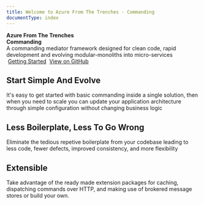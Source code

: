 ```yaml
---
title: Welcome to Azure From The Trenches - Commanding
documentType: index
---
```

<style type="text/css">
footer{
  position: relative;
}
</style>

<div class="hero">
  <div class="wrap">
    <div class="subtext">
      <strong>Azure From The Trenches</strong>
    </div>
    <div class="text">
      <strong>Commanding </strong>
    </div>    
    <div class="minitext">
    A commanding mediator framework designed for clean code, rapid development and evolving modular-monoliths into micro-services
    </div>
    <div class="buttons-unit">
      <a href="guides/gettingStarted.html" class="button"><i class="fas fa-paper-plane"></i><span style="margin-left: 4px;">Getting Started</span></a>
      <a href="https://github.com/JamesRandall/AzureFromTheTrenches.Commanding" class="button"><i class="fab fa-github"></i><span style="margin-left: 4px;">View on GitHub</span></a>
    </div>
  </div>
</div>
<div class="key-section">
  <div class="container">
    <div class="row">
      <div class="col-md-8 col-md-offset-2 text-center">
        <div class="icon-container"><i class="fas fa-fast-forward"></i></div>
        <section>
          <h2>Start Simple And Evolve</h2>
          <p class="lead">It's easy to get started with basic commanding inside a single solution, then when you need to scale you can update your application architecture through simple configuration without changing business logic</p>
        </section>
      </div>
    </div>
  </div>
</div>
<div class="counter-key-section">
  <div class="container">
    <div class="row">
      <div class="col-md-8 col-md-offset-2 text-center">
        <div class="icon-container"><i class="fas fa-code"></i></div>
        <section>
          <h2>Less Boilerplate, Less To Go Wrong</h2>
          <p class="lead">Eliminate the tedious repetive boilerplate from your codebase leading to less code, fewer defects, improved consistency, and more flexibility</p>
        </section>
      </div>
    </div>
  </div>
</div>
<div class="key-section">
  <div class="container content">
    <div class="row">
      <div class="col-md-8 col-md-offset-2 text-center">
        <div class="icon-container"><i class="fas fa-wrench"></i></div>
        <section>
          <h2>Extensible</h2>
          <p class="lead">Take advantage of the ready made extension packages for caching, dispatching commands over HTTP, and making use of brokered message stores or build your own.</p>
        </section>
      </div>
    </div>
  </div>
</div>
